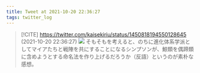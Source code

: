 ```yaml
---
title: Tweet at 2021-10-20 22:36:27
tags: twitter_log
---
```


> [!CITE] https://twitter.com/kaisekiriu/status/1450818194550128645 (2021-10-20 22:36:27)
> ![](https://twitter.com/kaisekiriu/status/1450818194550128645)
> そもそもを考えると、のちに進化体系学派としてマイアたちと戦陣を共にすることになるシンプソンが、鯨類を偶蹄類に含めようとする命名法を作り上げるだろうか（反語）というのが素朴な感想。
